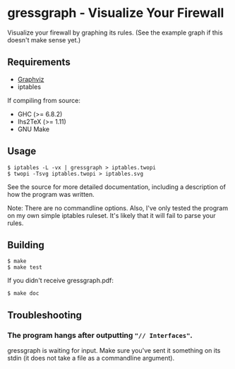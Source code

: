 # gressgraph - Visualize Your Firewall

Visualize your firewall by graphing its rules. (See the example graph if this
doesn't make sense yet.)

## Requirements

* [Graphviz](http://www.graphviz.org/)
* iptables

If compiling from source:

* GHC     (>= 6.8.2)
* lhs2TeX (>= 1.11)
* GNU Make

## Usage

```ShellSession
$ iptables -L -vx | gressgraph > iptables.twopi
$ twopi -Tsvg iptables.twopi > iptables.svg
```

See the source for more detailed documentation, including a description of
how the program was written.

Note: There are no commandline options. Also, I've only tested the program
on my own simple iptables ruleset. It's likely that it will fail to parse your
rules.

## Building

```ShellSession
$ make
$ make test
```

If you didn't receive gressgraph.pdf:

```ShellSession
$ make doc
```

## Troubleshooting

### The program hangs after outputting `"// Interfaces"`.

gressgraph is waiting for input. Make sure you've sent it something on its
stdin (it does not take a file as a commandline argument).
